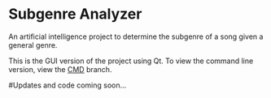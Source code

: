 # Subgenre Analyzer
An artificial intelligence project to determine the subgenre of a song given a general genre.

This is the GUI version of the project using Qt. To view the command line version, view the [CMD](https://github.com/ChrisTheEngineer/Subgenre_Analyzer/tree/CMD) branch.

#Updates and code coming soon...
